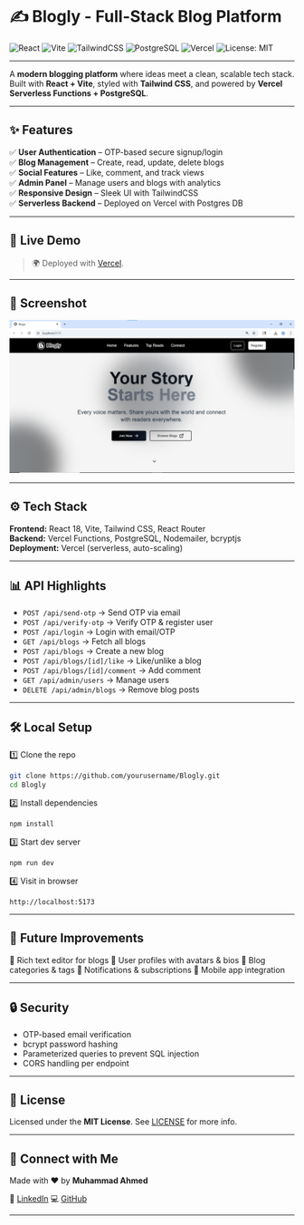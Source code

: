 # ✍️ Blogly - Full-Stack Blog Platform

![React](https://img.shields.io/badge/React-20232A?logo=react&logoColor=61DAFB)
![Vite](https://img.shields.io/badge/Vite-646CFF?logo=vite&logoColor=white)
![TailwindCSS](https://img.shields.io/badge/Tailwind_CSS-38B2AC?logo=tailwind-css&logoColor=white)
![PostgreSQL](https://img.shields.io/badge/PostgreSQL-316192?logo=postgresql&logoColor=white)
![Vercel](https://img.shields.io/badge/Vercel-000000?logo=vercel&logoColor=white)
![License: MIT](https://img.shields.io/badge/License-MIT-yellow.svg)

---

A **modern blogging platform** where ideas meet a clean, scalable tech stack.  
Built with **React + Vite**, styled with **Tailwind CSS**, and powered by **Vercel Serverless Functions + PostgreSQL**.

---

## ✨ Features

✅ **User Authentication** – OTP-based secure signup/login  
✅ **Blog Management** – Create, read, update, delete blogs  
✅ **Social Features** – Like, comment, and track views  
✅ **Admin Panel** – Manage users and blogs with analytics  
✅ **Responsive Design** – Sleek UI with TailwindCSS  
✅ **Serverless Backend** – Deployed on Vercel with Postgres DB  

---

## 🚀 Live Demo

> 🌍 Deployed with [Vercel](https://blogly-seven.vercel.app/).  

---

## 📸 Screenshot

![Main Page](blog.png)

---

## ⚙️ Tech Stack

**Frontend:** React 18, Vite, Tailwind CSS, React Router  
**Backend:** Vercel Functions, PostgreSQL, Nodemailer, bcryptjs  
**Deployment:** Vercel (serverless, auto-scaling)  

---

## 📊 API Highlights

- `POST /api/send-otp` → Send OTP via email  
- `POST /api/verify-otp` → Verify OTP & register user  
- `POST /api/login` → Login with email/OTP  
- `GET /api/blogs` → Fetch all blogs  
- `POST /api/blogs` → Create a new blog  
- `POST /api/blogs/[id]/like` → Like/unlike a blog  
- `POST /api/blogs/[id]/comment` → Add comment  
- `GET /api/admin/users` → Manage users  
- `DELETE /api/admin/blogs` → Remove blog posts  

---

## 🛠️ Local Setup

1️⃣ Clone the repo  
```bash
git clone https://github.com/yourusername/Blogly.git
cd Blogly
````

2️⃣ Install dependencies

```bash
npm install
```

3️⃣ Start dev server

```bash
npm run dev
```

4️⃣ Visit in browser

```
http://localhost:5173
```

---

## 📌 Future Improvements

🔹 Rich text editor for blogs
🔹 User profiles with avatars & bios
🔹 Blog categories & tags
🔹 Notifications & subscriptions
🔹 Mobile app integration

---

## 🔒 Security

* OTP-based email verification
* bcrypt password hashing
* Parameterized queries to prevent SQL injection
* CORS handling per endpoint

---

## 📝 License

Licensed under the **MIT License**.
See [LICENSE](./LICENSE) for more info.

---

## 🤝 Connect with Me

Made with ❤️ by **Muhammad Ahmed**

🔗 [LinkedIn](https://www.linkedin.com/in/muhammad-ahmed-5b7850340/)
💻 [GitHub](https://github.com/Ahmed291005)

---
